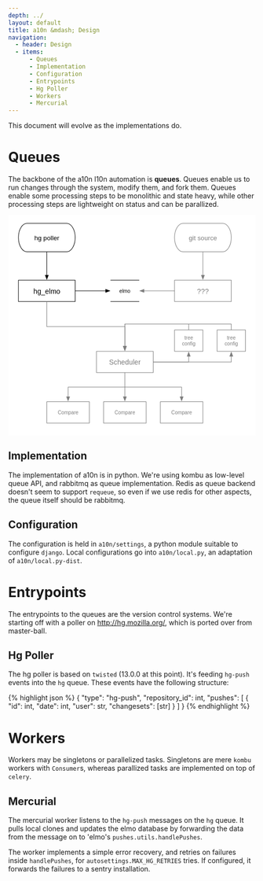 ```yaml
---
depth: ../
layout: default
title: a10n &mdash; Design
navigation:
  - header: Design
  - items:
      - Queues
      - Implementation
      - Configuration
      - Entrypoints
      - Hg Poller
      - Workers
      - Mercurial
---
```


<div class="alert">This document will evolve as the implementations do.</div>


<h1 id="queues" class="well">Queues</h1>

The backbone of the a10n l10n automation is **queues**. Queues enable
us to run changes through the system, modify them, and fork
them. Queues enable some processing steps to be monolithic and state
heavy, while other processing steps are lightweight on status and can
be parallized.


<svg xmlns="http://www.w3.org/2000/svg" xmlns:xl="http://www.w3.org/1999/xlink" version="1.1" viewBox="8 12 494 439" width="494pt" height="439pt"><metadata xmlns:dc="http://purl.org/dc/elements/1.1/"><dc:date>2013-06-13 16:17Z</dc:date><!-- Produced by OmniGraffle Professional 5.4.3 --></metadata><defs><filter id="Shadow" filterUnits="userSpaceOnUse"><feGaussianBlur in="SourceAlpha" result="blur" stdDeviation="3.488"/><feOffset in="blur" result="offset" dx="0" dy="4"/><feFlood flood-color="black" flood-opacity=".75" result="flood"/><feComposite in="flood" in2="offset" operator="in"/></filter><filter id="Shadow_2" filterUnits="userSpaceOnUse"><feGaussianBlur in="SourceAlpha" result="blur" stdDeviation="3.488"/><feOffset in="blur" result="offset" dx="0" dy="4"/><feFlood flood-color="gray" flood-opacity=".75" result="flood"/><feComposite in="flood" in2="offset" operator="in"/></filter><filter id="Shadow_3" filterUnits="userSpaceOnUse"><feGaussianBlur in="SourceAlpha" result="blur" stdDeviation="3.488"/><feOffset in="blur" result="offset" dx="0" dy="4"/><feFlood flood-color="#7d7d7d" flood-opacity=".75" result="flood"/><feComposite in="flood" in2="offset" operator="in"/></filter><font-face font-family="Helvetica" font-size="13" units-per-em="1000" underline-position="-75.683594" underline-thickness="49.31641" slope="0" x-height="522.94922" cap-height="717.2852" ascent="770.0196" descent="-229.98048" font-weight="500"><font-face-src><font-face-name name="Helvetica"/></font-face-src></font-face><font-face font-family="Helvetica" font-size="14" units-per-em="1000" underline-position="-75.683594" underline-thickness="49.316406" slope="0" x-height="522.94922" cap-height="717.28516" ascent="770.01953" descent="-229.98047" font-weight="500"><font-face-src><font-face-name name="Helvetica"/></font-face-src></font-face><marker orient="auto" overflow="visible" markerUnits="strokeWidth" id="FilledArrow_Marker" viewBox="-1 -4 10 8" markerWidth="10" markerHeight="8" color="black"><g><path d="M 8 0 L 0 -3 L 0 3 Z" fill="currentColor" stroke="currentColor" stroke-width="1"/></g></marker><marker orient="auto" overflow="visible" markerUnits="strokeWidth" id="FilledArrow_Marker_2" viewBox="-1 -4 10 8" markerWidth="10" markerHeight="8" color="#7e7e7e"><g><path d="M 8 0 L 0 -3 L 0 3 Z" fill="currentColor" stroke="currentColor" stroke-width="1"/></g></marker><font-face font-family="Helvetica" font-size="10" units-per-em="1000" underline-position="-75.683594" underline-thickness="49.316406" slope="0" x-height="522.94922" cap-height="717.28516" ascent="770.01953" descent="-229.98047" font-weight="500"><font-face-src><font-face-name name="Helvetica"/></font-face-src></font-face><marker orient="auto" overflow="visible" markerUnits="strokeWidth" id="FilledArrow_Marker_3" viewBox="-1 -4 10 8" markerWidth="10" markerHeight="8" color="#7e7e7e"><g><path d="M 8 0 L 0 -3 L 0 3 Z" fill="currentColor" stroke="currentColor" stroke-width="1"/></g></marker></defs><g stroke="none" stroke-opacity="1" stroke-dasharray="none" fill="none" fill-opacity="1"><title>Canvas 1</title><rect fill="white" width="576" height="733"/><g><title>Layer 1</title><g><use xl:href="#id1_Graphic" filter="url(#Shadow)"/><use xl:href="#id35_Graphic" filter="url(#Shadow_2)"/><use xl:href="#id19_Graphic" filter="url(#Shadow)"/><use xl:href="#id37_Graphic" filter="url(#Shadow_2)"/><use xl:href="#id38_Graphic" filter="url(#Shadow_2)"/><use xl:href="#id11_Graphic" filter="url(#Shadow)"/><use xl:href="#id40_Graphic" filter="url(#Shadow_2)"/><use xl:href="#id41_Graphic" filter="url(#Shadow_3)"/><use xl:href="#id42_Graphic" filter="url(#Shadow_3)"/><use xl:href="#id43_Graphic" filter="url(#Shadow_3)"/><use xl:href="#id44_Graphic" filter="url(#Shadow_3)"/><use xl:href="#id46_Graphic" filter="url(#Shadow_3)"/><use xl:href="#id47_Graphic" filter="url(#Shadow_3)"/><use xl:href="#id48_Graphic" filter="url(#Shadow_3)"/><use xl:href="#id49_Graphic" filter="url(#Shadow_3)"/><use xl:href="#id50_Graphic" filter="url(#Shadow_3)"/><use xl:href="#id53_Graphic" filter="url(#Shadow_3)"/><use xl:href="#id54_Graphic" filter="url(#Shadow_3)"/><use xl:href="#id55_Graphic" filter="url(#Shadow_3)"/><use xl:href="#id57_Graphic" filter="url(#Shadow_3)"/><use xl:href="#id58_Graphic" filter="url(#Shadow_3)"/></g><g id="id1_Graphic"><path d="M 45.35433 28.346457 L 124.72441 28.346457 C 134.112755 28.346457 141.73228 41.04567 141.73228 56.692913 C 141.73228 72.340157 134.112755 85.03937 124.72441 85.03937 L 45.35433 85.03937 C 35.965984 85.03937 28.346457 72.340157 28.346457 56.692913 C 28.346457 41.04567 35.965984 28.346457 45.35433 28.346457" fill="white"/><path d="M 45.35433 28.346457 L 124.72441 28.346457 C 134.112755 28.346457 141.73228 41.04567 141.73228 56.692913 C 141.73228 72.340157 134.112755 85.03937 124.72441 85.03937 L 45.35433 85.03937 C 35.965984 85.03937 28.346457 72.340157 28.346457 56.692913 C 28.346457 41.04567 35.965984 28.346457 45.35433 28.346457" stroke="black" stroke-linecap="round" stroke-linejoin="round" stroke-width="1"/><text transform="translate(44.68504 48.692913)" fill="black"><tspan font-family="Helvetica" font-size="13" font-weight="500" x="15.420737" y="13" textLength="49.867188">hg poller</tspan></text></g><g id="id35_Graphic"><path d="M 357.16534 28.346457 L 436.53542 28.346457 C 445.92377 28.346457 453.5433 41.04567 453.5433 56.692913 C 453.5433 72.340157 445.92377 85.03937 436.53542 85.03937 L 357.16534 85.03937 C 347.777 85.03937 340.15747 72.340157 340.15747 56.692913 C 340.15747 41.04567 347.777 28.346457 357.16534 28.346457" fill="white"/><path d="M 357.16534 28.346457 L 436.53542 28.346457 C 445.92377 28.346457 453.5433 41.04567 453.5433 56.692913 C 453.5433 72.340157 445.92377 85.03937 436.53542 85.03937 L 357.16534 85.03937 C 347.777 85.03937 340.15747 72.340157 340.15747 56.692913 C 340.15747 41.04567 347.777 28.346457 357.16534 28.346457" stroke="#7e7e7e" stroke-linecap="round" stroke-linejoin="round" stroke-width="1"/><text transform="translate(356.49605 48.692913)" fill="#7e7e7e"><tspan font-family="Helvetica" font-size="13" font-weight="500" fill="#7e7e7e" x="12.1739105" y="13" textLength="56.36084">git source</tspan></text></g><g id="id19_Graphic"><rect x="28.346457" y="141.732285" width="113.385826" height="42.519684" fill="white"/><rect x="28.346457" y="141.732285" width="113.385826" height="42.519684" stroke="black" stroke-linecap="round" stroke-linejoin="round" stroke-width="1"/><text transform="translate(33.346457 154.49213)" fill="black"><tspan font-family="Helvetica" font-size="14" font-weight="500" x="24.84135" y="14" textLength="53.703125">hg_elmo</tspan></text></g><line x1="85.03937" y1="85.03937" x2="85.03937" y2="131.832285" marker-end="url(#FilledArrow_Marker)" stroke="black" stroke-linecap="round" stroke-linejoin="round" stroke-width="1"/><g id="id37_Graphic"><rect x="340.15747" y="141.732285" width="113.385826" height="42.519684" fill="white"/><rect x="340.15747" y="141.732285" width="113.385826" height="42.519684" stroke="#7e7e7e" stroke-linecap="round" stroke-linejoin="round" stroke-width="1"/><text transform="translate(345.15747 154.49213)" fill="#7e7e7e"><tspan font-family="Helvetica" font-size="14" font-weight="500" fill="#7e7e7e" x="40.013714" y="14" textLength="23.358398">???</tspan></text></g><g id="id38_Graphic"><line x1="396.85038" y1="85.03937" x2="396.85038" y2="131.832285" marker-end="url(#FilledArrow_Marker_2)" stroke="#7e7e7e" stroke-linecap="round" stroke-linejoin="round" stroke-width="1"/></g><g id="id11_Graphic"><rect x="212.59842" y="141.732285" width="56.692913" height="42.519684" fill="white"/><path d="M 212.59842 141.732285 L 269.29133 141.732285 M 269.29133 184.25197 L 212.59842 184.25197" stroke="black" stroke-linecap="round" stroke-linejoin="round" stroke-width="1"/><text transform="translate(217.59842 156.99213)" fill="black"><tspan font-family="Helvetica" font-size="10" font-weight="500" x="12.509054" y="10" textLength="21.674805">elmo</tspan></text></g><line x1="141.73228" y1="162.99213" x2="202.69842" y2="162.99213" marker-end="url(#FilledArrow_Marker)" stroke="black" stroke-linecap="round" stroke-linejoin="round" stroke-width="1"/><g id="id40_Graphic"><line x1="340.15747" y1="162.99213" x2="279.19133" y2="162.99213" marker-end="url(#FilledArrow_Marker_2)" stroke="#7e7e7e" stroke-linecap="round" stroke-linejoin="round" stroke-width="1"/></g><g id="id41_Graphic"><rect x="184.25197" y="283.46457" width="113.385826" height="42.519684" fill="white"/><rect x="184.25197" y="283.46457" width="113.385826" height="42.519684" stroke="#7e7e7e" stroke-linecap="round" stroke-linejoin="round" stroke-width="1"/><text transform="translate(189.25197 296.22441)" fill="#7d7d7d"><tspan font-family="Helvetica" font-size="14" font-weight="500" fill="#7d7d7d" x="20.172405" y="14" textLength="63.041016">Scheduler</tspan></text></g><g id="id42_Graphic"><path d="M 85.03937 184.25197 L 85.03937 196.15197 L 85.03937 234.15197 L 240.94488 234.15197 L 240.94488 271.56457 L 240.94488 273.56457" marker-end="url(#FilledArrow_Marker_3)" stroke="#7e7e7e" stroke-linecap="round" stroke-linejoin="round" stroke-width="1"/></g><g id="id43_Graphic"><rect x="340.15747" y="240.94489" width="56.692913" height="42.519684" fill="white"/><rect x="340.15747" y="240.94489" width="56.692913" height="42.519684" stroke="#7e7e7e" stroke-linecap="round" stroke-linejoin="round" stroke-width="1"/><text transform="translate(345.15747 250.20473)" fill="#7d7d7d"><tspan font-family="Helvetica" font-size="10" font-weight="500" fill="#7d7d7d" x="14.730734" y="10" textLength="17.231445">tree</tspan><tspan font-family="Helvetica" font-size="10" font-weight="500" fill="#7d7d7d" x="10.0041714" y="22" textLength="21.123047">confi</tspan><tspan font-family="Helvetica" font-size="10" font-weight="500" fill="#7d7d7d" x="31.127218" y="22" textLength="5.5615234">g</tspan></text></g><g id="id44_Graphic"><rect x="425.19684" y="240.94489" width="56.692913" height="42.519684" fill="white"/><rect x="425.19684" y="240.94489" width="56.692913" height="42.519684" stroke="#7e7e7e" stroke-linecap="round" stroke-linejoin="round" stroke-width="1"/><text transform="translate(430.19684 250.20473)" fill="#7d7d7d"><tspan font-family="Helvetica" font-size="10" font-weight="500" fill="#7d7d7d" x="14.730734" y="10" textLength="17.231445">tree</tspan><tspan font-family="Helvetica" font-size="10" font-weight="500" fill="#7d7d7d" x="10.0041714" y="22" textLength="21.123047">confi</tspan><tspan font-family="Helvetica" font-size="10" font-weight="500" fill="#7d7d7d" x="31.127218" y="22" textLength="5.5615234">g</tspan></text></g><g id="id46_Graphic"><path d="M 297.6378 304.72441 L 309.5378 304.72441 L 368.50393 304.72441 L 368.50393 295.36457 L 368.50393 293.36457" marker-end="url(#FilledArrow_Marker_3)" stroke="#7e7e7e" stroke-linecap="round" stroke-linejoin="round" stroke-width="1"/></g><g id="id47_Graphic"><path d="M 297.6378 304.72441 L 309.5378 304.72441 L 453.5433 304.72441 L 453.5433 295.36457 L 453.5433 293.36457" marker-end="url(#FilledArrow_Marker_3)" stroke="#7e7e7e" stroke-linecap="round" stroke-linejoin="round" stroke-width="1"/></g><g id="id48_Graphic"><path d="M 368.50393 240.94489 L 368.50393 229.04489 L 240.94488 229.04489 L 240.94488 271.56457 L 240.94488 273.56457" marker-end="url(#FilledArrow_Marker_3)" stroke="#7e7e7e" stroke-linecap="round" stroke-linejoin="round" stroke-width="1"/></g><g id="id49_Graphic"><path d="M 453.5433 240.94489 L 453.5433 229.04489 L 240.94488 229.04489 L 240.94488 271.56457 L 240.94488 273.56457" marker-end="url(#FilledArrow_Marker_3)" stroke="#7e7e7e" stroke-linecap="round" stroke-linejoin="round" stroke-width="1"/></g><g id="id50_Graphic"><rect x="85.03937" y="384" width="85.03937" height="42.519684" fill="white"/><rect x="85.03937" y="384" width="85.03937" height="42.519684" stroke="#7e7e7e" stroke-linecap="round" stroke-linejoin="round" stroke-width="1"/><text transform="translate(90.03937 399.25984)" fill="#7d7d7d"><tspan font-family="Helvetica" font-size="10" font-weight="500" fill="#7d7d7d" x="16.955719" y="10" textLength="41.12793">Compare</tspan></text></g><g id="id53_Graphic"><rect x="198.42519" y="384.00003" width="85.03937" height="42.519684" fill="white"/><rect x="198.42519" y="384.00003" width="85.03937" height="42.519684" stroke="#7e7e7e" stroke-linecap="round" stroke-linejoin="round" stroke-width="1"/><text transform="translate(203.42519 399.25987)" fill="#7d7d7d"><tspan font-family="Helvetica" font-size="10" font-weight="500" fill="#7d7d7d" x="16.955719" y="10" textLength="41.12793">Compare</tspan></text></g><g id="id54_Graphic"><rect x="311.811" y="384.00003" width="85.03937" height="42.519684" fill="white"/><rect x="311.811" y="384.00003" width="85.03937" height="42.519684" stroke="#7e7e7e" stroke-linecap="round" stroke-linejoin="round" stroke-width="1"/><text transform="translate(316.811 399.25987)" fill="#7d7d7d"><tspan font-family="Helvetica" font-size="10" font-weight="500" fill="#7d7d7d" x="16.955719" y="10" textLength="41.12793">Compare</tspan></text></g><g id="id55_Graphic"><path d="M 240.94488 354.88425 L 240.94487 372.10003 L 240.94487 374.10003" marker-end="url(#FilledArrow_Marker_3)" stroke="#7e7e7e" stroke-linecap="round" stroke-linejoin="round" stroke-width="1"/></g><g id="id57_Graphic"><path d="M 240.94488 354.88425 L 127.55905 354.88425 L 127.55905 372.1 L 127.55905 374.1" marker-end="url(#FilledArrow_Marker_3)" stroke="#7e7e7e" stroke-linecap="round" stroke-linejoin="round" stroke-width="1"/></g><g id="id58_Graphic"><path d="M 240.94488 325.98425 L 240.94488 337.88425 L 240.94488 354.88425 L 354.33069 354.88425 L 354.33069 372.10003 L 354.33069 374.10003" marker-end="url(#FilledArrow_Marker_3)" stroke="#7e7e7e" stroke-linecap="round" stroke-linejoin="round" stroke-width="1"/></g></g></g></svg>


Implementation
--------------

The implementation of a10n is in python. We're using kombu as
low-level queue API, and rabbitmq as queue implementation. Redis as
queue backend doesn't seem to support `requeue`, so even if we use
redis for other aspects, the queue itself should be rabbitmq.


Configuration
-------------

The configuration is held in `a10n/settings`, a python module
suitable to configure `django`. Local configurations go into
`a10n/local.py`, an adaptation of `a10n/local.py-dist`.


<h1 id="entrypoints" class="well">Entrypoints</h1>

The entrypoints to the queues are the version control systems. We're starting
off with a poller on http://hg.mozilla.org/, which is ported over from
master-ball.


Hg Poller
---------

The hg poller is based on `twisted` (13.0.0 at this point). It's feeding
`hg-push` events into the `hg` queue. These events have the following
structure:

{% highlight json %}
{
    "type": "hg-push",
    "repository_id": int,
    "pushes":
    [
        {
            "id": int,
            "date": int,
            "user": str,
            "changesets": [str]
        }
    ]
}
{% endhighlight %}


<h1 id="workers" class="well">Workers</h1>

Workers may be singletons or parallelized tasks. Singletons are mere
`kombu` workers with `Consumer`s, whereas parallized tasks are
implemented on top of `celery`.

Mercurial
---------

The mercurial worker listens to the `hg-push` messages on the `hg`
queue. It pulls local clones and updates the elmo database by
forwarding the data from the message on to 'elmo's
`pushes.utils.handlePushes`.

The worker implements a simple error recovery, and retries on failures
inside `handlePushes`, for `autosettings.MAX_HG_RETRIES` tries. If
configured, it forwards the failures to a sentry installation.
